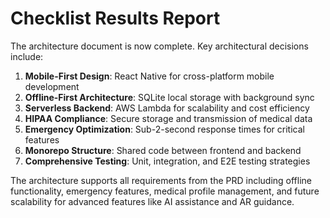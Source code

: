 # Checklist Results Report

The architecture document is now complete. Key architectural decisions include:

1. **Mobile-First Design**: React Native for cross-platform mobile development
2. **Offline-First Architecture**: SQLite local storage with background sync
3. **Serverless Backend**: AWS Lambda for scalability and cost efficiency
4. **HIPAA Compliance**: Secure storage and transmission of medical data
5. **Emergency Optimization**: Sub-2-second response times for critical features
6. **Monorepo Structure**: Shared code between frontend and backend
7. **Comprehensive Testing**: Unit, integration, and E2E testing strategies

The architecture supports all requirements from the PRD including offline functionality, emergency features, medical profile management, and future scalability for advanced features like AI assistance and AR guidance.
